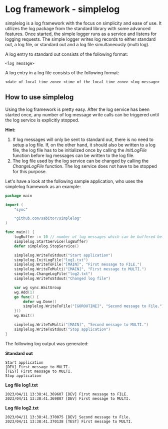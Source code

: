 # Log framework - simplelog
simplelog is a log framework with the focus on simplicity and ease of use. It utilizes the log package from the standard library with some advanced features.
Once started, the simple logger runs as a service and listens for logging requests.
The simple logger writes log records to either standard out, a log file, or standard out and a log file simultaneously (multi log).

A log entry to standard out consists of the following format:
```
<log message>
```

A log entry in a log file consists of the following format:
```
<date of local time zone> <time of the local time zone> <log message>
```

## How to use simplelog
Using the log framework is pretty easy. After the log service has been started once, any number of log message write calls can be triggered until the log service is  explicitly stopped.

**Hint:** 
1) If log messages will only be sent to standard out, there is no need to setup a log file. If, on the other hand, it should also be written to a log file, the log file has to be initialized once by calling the *InitLogFile* function before log messages can be written to the log file.
2) The log file used by the log service can be changed by calling the *ChangeLogFile* function. The log service does not have to be stopped for this purpose.

Let's have a look at the following sample application, who uses the simplelog framework as an example:
```go
package main

import (
	"sync"

	"github.com/sabitor/simplelog"
)

func main() {
	logBuffer := 10 // number of log messages which can be buffered before the log service blocks
	simplelog.StartService(logBuffer)
	defer simplelog.StopService()

	simplelog.WriteToStdout("Start application")
	simplelog.InitLogFile("log1.txt")
	simplelog.WriteToFile("[MAIN]", "First message to FILE.")
	simplelog.WriteToMulti("[MAIN]", "First message to MULTI.")
	simplelog.ChangeLogFile("log2.txt")
	simplelog.WriteToStdout("Changed log file")

	var wg sync.WaitGroup
	wg.Add(1)
	go func() {
	    defer wg.Done()
	    simplelog.WriteToFile("[GOROUTINE]", "Second message to File.")
	}()
	wg.Wait()

	simplelog.WriteToMulti("[MAIN]", "Second message to MULTI.")
	simplelog.WriteToStdout("Stop application")
}
```

The following log output was generated:

**Standard out**
```
Start application
[DEV] First message to MULTI.
[TEST] First message to MULTI.
Stop application
```
**Log file log1.txt**
```
2023/04/11 13:38:41.369607 [DEV] First message to FILE.
2023/04/11 13:38:41.369807 [DEV] First message to MULTI.
```
**Log file log2.txt**
```
2023/04/11 13:38:41.370075 [DEV] Second message to File.
2023/04/11 13:38:41.370138 [TEST] First message to MULTI.
```


